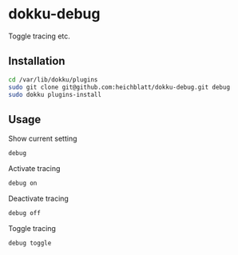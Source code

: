# dokku-debug

Toggle tracing etc.

## Installation

```bash
cd /var/lib/dokku/plugins
sudo git clone git@github.com:heichblatt/dokku-debug.git debug
sudo dokku plugins-install
```

## Usage

Show current setting
```bash
debug
```

Activate tracing
```bash
debug on
```

Deactivate tracing
```bash
debug off
```

Toggle tracing
```bash
debug toggle
```
